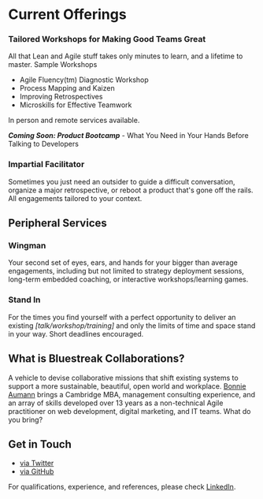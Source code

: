 # Current Offerings

### Tailored Workshops for Making Good Teams Great

All that Lean and Agile stuff takes only minutes to learn, and a lifetime to master. 
Sample Workshops
- Agile Fluency(tm) Diagnostic Workshop
- Process Mapping and Kaizen
- Improving Retrospectives 
- Microskills for Effective Teamwork

In person and remote services available. 

_**Coming Soon: Product Bootcamp**_ - What You Need in Your Hands Before Talking to Developers

### Impartial Facilitator

Sometimes you just need an outsider to guide a difficult conversation, organize a major retrospective, or reboot a product that's gone off the rails. All engagements tailored to your context.


## Peripheral Services 
### Wingman

Your second set of eyes, ears, and hands for your bigger than average engagements, including but not limited to strategy deployment sessions, long-term embedded coaching, or interactive workshops/learning games. 

### Stand In

For the times you find yourself with a perfect opportunity to deliver an existing _[talk/workshop/training]_ and only the limits of time and space stand in your way. Short deadlines encouraged. 

## What is Bluestreak Collaborations?
A vehicle to devise collaborative missions that shift existing systems to support a more sustainable, beautiful, open world and workplace. [Bonnie Aumann](https://about.me/bonniea) brings a Cambridge MBA, management consulting experience, and an array of skills developed over 13 years as a non-technical Agile practitioner on web development, digital marketing, and IT teams. What do you bring?


## Get in Touch
- [via Twitter](https://twitter.com/bonniea)
- [via GitHub](https://github.com/bonniea/bluestreak/issues)

For qualifications, experience, and references, please check [LinkedIn](https://linkedin.com/in/bonniea).
